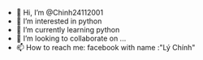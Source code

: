 - 👋 Hi, I’m @Chinh24112001
- 👀 I’m interested in python
- 🌱 I’m currently learning python
- 💞️ I’m looking to collaborate on ...
- 📫 How to reach me: facebook with name :"Lý Chính"

<!---
Chinh24112001/Chinh24112001 is a ✨ special ✨ repository because its `README.md` (this file) appears on your GitHub profile.
You can click the Preview link to take a look at your changes.
--->
